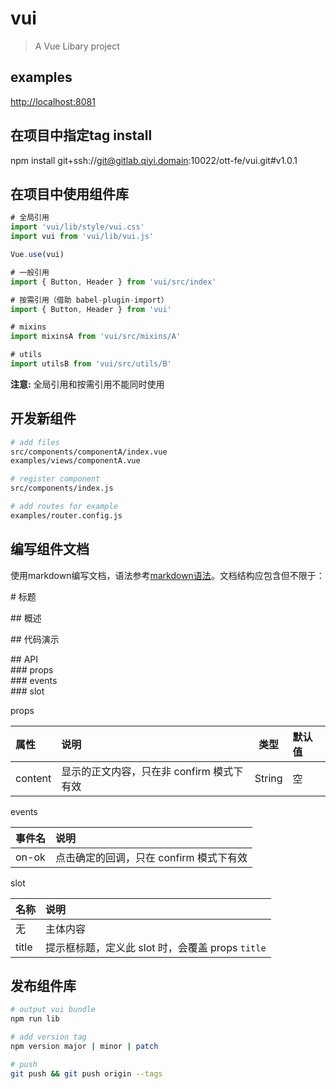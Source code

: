 # vui

> A Vue Libary project

## examples

[http://localhost:8081](http://localhost:8081)

## 在项目中指定tag install
npm install git+ssh://git@gitlab.qiyi.domain:10022/ott-fe/vui.git#v1.0.1

## 在项目中使用组件库
``` javascript
# 全局引用
import 'vui/lib/style/vui.css'
import vui from 'vui/lib/vui.js'

Vue.use(vui)

# 一般引用
import { Button, Header } from 'vui/src/index'

# 按需引用（借助 babel-plugin-import）
import { Button, Header } from 'vui'

# mixins
import mixinsA from 'vui/src/mixins/A'

# utils
import utilsB from 'vui/src/utils/B'
```
**注意:** 全局引用和按需引用不能同时使用

## 开发新组件
``` bash
# add files
src/components/componentA/index.vue  
examples/views/componentA.vue

# register component
src/components/index.js  

# add routes for example
examples/router.config.js
```

## 编写组件文档
使用markdown编写文档，语法参考[markdown语法](http://xianbai.me/learn-md/article/syntax/readme.html)。文档结构应包含但不限于：

\# 标题

\## 概述

\## 代码演示

\## API   
\### props    
\### events   
\### slot   

props

| 属性 | 说明 | 类型 | 默认值 |
|:-----|:---|:--:|:----|
|content|显示的正文内容，只在非 confirm 模式下有效|String|空|

events

|事件名|说明|
|:-----|:---|
|on-ok|点击确定的回调，只在 confirm 模式下有效|

slot

|名称|说明|
|:-----|:---|
|无|主体内容|
|title|提示框标题，定义此 slot 时，会覆盖 props `title`|

## 发布组件库
``` bash
# output vui bundle
npm run lib

# add version tag
npm version major | minor | patch

# push
git push && git push origin --tags
```